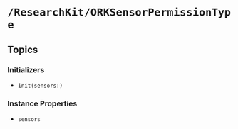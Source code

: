 # ``/ResearchKit/ORKSensorPermissionType``

<!-- The content below this line is auto-generated and is redundant. You should either incorporate it into your content above this line or delete it. -->

## Topics

### Initializers

- ``init(sensors:)``

### Instance Properties

- ``sensors``